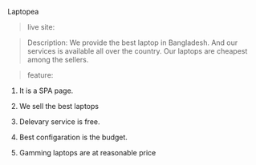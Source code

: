 Laptopea

>live site: 


>Description: We provide the best laptop in Bangladesh. And our services is available all over the country. Our laptops are cheapest among the sellers.


>feature: 
1. It is a SPA page. 

2. We sell the best laptops

3. Delevary service is free.

4. Best configaration is the budget.

5. Gamming laptops are at reasonable price

